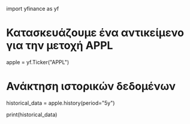 import yfinance as yf

# Κατασκευάζουμε ένα αντικείμενο για την μετοχή APPL
apple = yf.Ticker("APPL")

# Ανάκτηση ιστορικών δεδομένων
historical_data = apple.history(period="5y")

print(historical_data)
